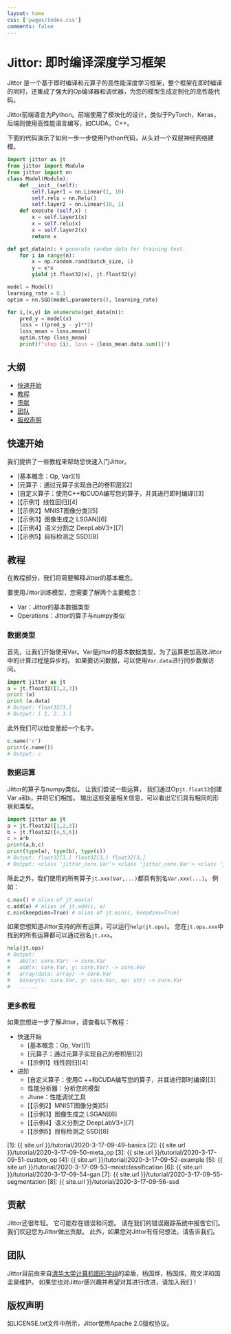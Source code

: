 ```yaml
---
layout: home
css: ['pages/index.css']
comments: false
---
```




# Jittor: 即时编译深度学习框架

Jittor 是一个基于即时编译和元算子的高性能深度学习框架，整个框架在即时编译的同时，还集成了强大的Op编译器和调优器，为您的模型生成定制化的高性能代码。


Jittor前端语言为Python。前端使用了模块化的设计，类似于PyTorch，Keras，后端则使用高性能语言编写，如CUDA，C++。


下面的代码演示了如何一步一步使用Python代码，从头对一个双层神经网络建模。

```python
import jittor as jt
from jittor import Module
from jittor import nn
class Model(Module):
    def __init__(self):
        self.layer1 = nn.Linear(1, 10)
        self.relu = nn.Relu() 
        self.layer2 = nn.Linear(10, 1)
    def execute (self,x) :
        x = self.layer1(x)
        x = self.relu(x)
        x = self.layer2(x)
        return x

def get_data(n): # generate random data for training test.
    for i in range(n):
        x = np.random.rand(batch_size, 1)
        y = x*x
        yield jt.float32(x), jt.float32(y)

model = Model()
learning_rate = 0.1
optim = nn.SGD(model.parameters(), learning_rate)

for i,(x,y) in enumerate(get_data(n)):
    pred_y = model(x)
    loss = ((pred_y - y)**2)
    loss_mean = loss.mean()
    optim.step (loss_mean)
    print(f"step {i}, loss = {loss_mean.data.sum()}")
```



## 大纲

- [快速开始](#快速开始)
- [教程](#教程)
- [贡献](#贡献)
- [团队](#团队)
- [版权声明](#版权声明)


## 快速开始


我们提供了一些教程来帮助您快速入门Jittor。

- [基本概念：Op, Var][1]
- [元算子：通过元算子实现自己的卷积层][2]
- [自定义算子：使用C++和CUDA编写您的算子，并其进行即时编译][3]
- [【示例1】线性回归][4]
- [【示例2】MNIST图像分类][5]
- [【示例3】图像生成之 LSGAN][6]
- [【示例4】语义分割之 DeepLabV3+][7]
- [【示例5】目标检测之 SSD][8]


## 教程


在教程部分，我们将简要解释Jittor的基本概念。


要使用Jittor训练模型，您需要了解两个主要概念：

* Var：Jittor的基本数据类型
* Operations：Jittor的算子与numpy类似


### 数据类型


首先，让我们开始使用Var。Var是jittor的基本数据类型，为了运算更加高效Jittor中的计算过程是异步的。 如果要访问数据，可以使用`Var.data`进行同步数据访问。

```python
import jittor as jt
a = jt.float32([1,2,3])
print (a)
print (a.data)
# Output: float32[3,]
# Output: [ 1. 2. 3.]
```


此外我们可以给变量起一个名字。

```python
c.name('c')
print(c.name())
# Output: c
```


### 数据运算


 Jittor的算子与numpy类似。 让我们尝试一些运算， 我们通过Op`jt.float32`创建Var `a`和`b`，并将它们相加。 输出这些变量相关信息，可以看出它们具有相同的形状和类型。

```python
import jittor as jt
a = jt.float32([1,2,3])
b = jt.float32([4,5,6])
c = a*b
print(a,b,c)
print(type(a), type(b), type(c))
# Output: float32[3,] float32[3,] float32[3,]
# Output: <class 'jittor_core.Var'> <class 'jittor_core.Var'> <class 'jittor_core.Var'>
```

除此之外，我们使用的所有算子`jt.xxx(Var,...)`都具有别名`Var.xxx(...)`。 例如：

```python
c.max() # alias of jt.max(a)
c.add(a) # alias of jt.add(c, a)
c.min(keepdims=True) # alias of jt.min(c, keepdims=True)
```


如果您想知道Jittor支持的所有运算，可以运行`help(jt.ops)`。 您在`jt.ops.xxx`中找到的所有运算都可以通过别名`jt.xxx`。

```python
help(jt.ops)
# Output:
#   abs(x: core.Var) -> core.Var
#   add(x: core.Var, y: core.Var) -> core.Var
#   array(data: array) -> core.Var
#   binary(x: core.Var, y: core.Var, op: str) -> core.Var
#   ......
```

### 更多教程


如果您想进一步了解Jittor，请查看以下教程：

* 快速开始
    * [基本概念：Op, Var][1]
    * [元算子：通过元算子实现自己的卷积层][2]
    * [【示例1】线性回归][4]
* 进阶
    * [自定义算子：使用C ++和CUDA编写您的算子，并其进行即时编译][3]
    * 性能分析器：分析您的模型
    * Jtune：性能调优工具
    * [【示例2】MNIST图像分类][5]
    * [【示例3】图像生成之 LSGAN][6]
    * [【示例4】语义分割之 DeepLabV3+][7]
    * [【示例5】目标检测之 SSD][8]




[1]: {{ site.url }}/tutorial/2020-3-17-09-49-basics
[2]: {{ site.url }}/tutorial/2020-3-17-09-50-meta_op
[3]: {{ site.url }}/tutorial/2020-3-17-09-51-custom_op
[4]: {{ site.url }}/tutorial/2020-3-17-09-52-example
[5]: {{ site.url }}/tutorial/2020-3-17-09-53-mnistclassification
[6]: {{ site.url }}/tutorial/2020-3-17-09-54-gan
[7]: {{ site.url }}/tutorial/2020-3-17-09-55-segmentation
[8]: {{ site.url }}/tutorial/2020-3-17-09-56-ssd


<!-- 这些notebooks可以通过python3.7 -m jittor.notebook在您自己的计算机中运行。 -->


## 贡献


Jittor还很年轻。 它可能存在错误和问题。 请在我们的错误跟踪系统中报告它们。 我们欢迎您为Jittor做出贡献。 此外，如果您对Jittor有任何想法，请告诉我们。


## 团队


Jittor目前由来自[清华大学计算机图形学组](https://cg.cs.tsinghua.edu.cn/)的梁盾，杨国烨，杨国炜，周文洋和国孟昊维护。 如果您也对Jittor感兴趣并希望对其进行改进，请加入我们！


## 版权声明


如LICENSE.txt文件中所示，Jittor使用Apache 2.0版权协议。
